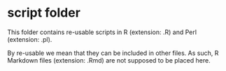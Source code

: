 # script folder

This folder contains re-usable scripts in R (extension: .R) and Perl (extension: .pl).

By re-usable we mean that they can be included in other files. As such, R Markdown
files (extension: .Rmd) are not supposed to be placed here.
